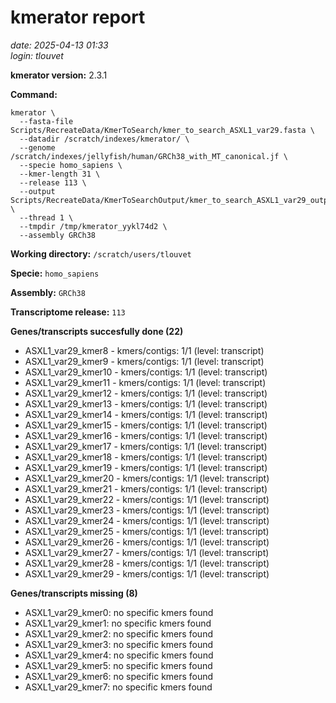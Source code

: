 # kmerator report
*date: 2025-04-13 01:33*  
*login: tlouvet*

**kmerator version:** 2.3.1

**Command:**

```
kmerator \
  --fasta-file Scripts/RecreateData/KmerToSearch/kmer_to_search_ASXL1_var29.fasta \
  --datadir /scratch/indexes/kmerator/ \
  --genome /scratch/indexes/jellyfish/human/GRCh38_with_MT_canonical.jf \
  --specie homo_sapiens \
  --kmer-length 31 \
  --release 113 \
  --output Scripts/RecreateData/KmerToSearchOutput/kmer_to_search_ASXL1_var29_output \
  --thread 1 \
  --tmpdir /tmp/kmerator_yykl74d2 \
  --assembly GRCh38
```

**Working directory:** `/scratch/users/tlouvet`

**Specie:** `homo_sapiens`

**Assembly:** `GRCh38`

**Transcriptome release:** `113`

**Genes/transcripts succesfully done (22)**

- ASXL1_var29_kmer8 - kmers/contigs: 1/1 (level: transcript)
- ASXL1_var29_kmer9 - kmers/contigs: 1/1 (level: transcript)
- ASXL1_var29_kmer10 - kmers/contigs: 1/1 (level: transcript)
- ASXL1_var29_kmer11 - kmers/contigs: 1/1 (level: transcript)
- ASXL1_var29_kmer12 - kmers/contigs: 1/1 (level: transcript)
- ASXL1_var29_kmer13 - kmers/contigs: 1/1 (level: transcript)
- ASXL1_var29_kmer14 - kmers/contigs: 1/1 (level: transcript)
- ASXL1_var29_kmer15 - kmers/contigs: 1/1 (level: transcript)
- ASXL1_var29_kmer16 - kmers/contigs: 1/1 (level: transcript)
- ASXL1_var29_kmer17 - kmers/contigs: 1/1 (level: transcript)
- ASXL1_var29_kmer18 - kmers/contigs: 1/1 (level: transcript)
- ASXL1_var29_kmer19 - kmers/contigs: 1/1 (level: transcript)
- ASXL1_var29_kmer20 - kmers/contigs: 1/1 (level: transcript)
- ASXL1_var29_kmer21 - kmers/contigs: 1/1 (level: transcript)
- ASXL1_var29_kmer22 - kmers/contigs: 1/1 (level: transcript)
- ASXL1_var29_kmer23 - kmers/contigs: 1/1 (level: transcript)
- ASXL1_var29_kmer24 - kmers/contigs: 1/1 (level: transcript)
- ASXL1_var29_kmer25 - kmers/contigs: 1/1 (level: transcript)
- ASXL1_var29_kmer26 - kmers/contigs: 1/1 (level: transcript)
- ASXL1_var29_kmer27 - kmers/contigs: 1/1 (level: transcript)
- ASXL1_var29_kmer28 - kmers/contigs: 1/1 (level: transcript)
- ASXL1_var29_kmer29 - kmers/contigs: 1/1 (level: transcript)


**Genes/transcripts missing (8)**

- ASXL1_var29_kmer0: no specific kmers found
- ASXL1_var29_kmer1: no specific kmers found
- ASXL1_var29_kmer2: no specific kmers found
- ASXL1_var29_kmer3: no specific kmers found
- ASXL1_var29_kmer4: no specific kmers found
- ASXL1_var29_kmer5: no specific kmers found
- ASXL1_var29_kmer6: no specific kmers found
- ASXL1_var29_kmer7: no specific kmers found
